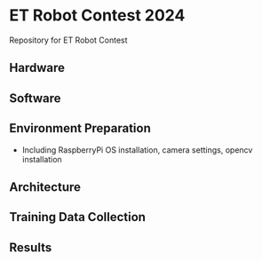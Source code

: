 # ET Robot Contest 2024
Repository for ET Robot Contest

## Hardware

## Software

## Environment Preparation
* Including RaspberryPi OS installation, camera settings, opencv installation

## Architecture

## Training Data Collection

## Results

